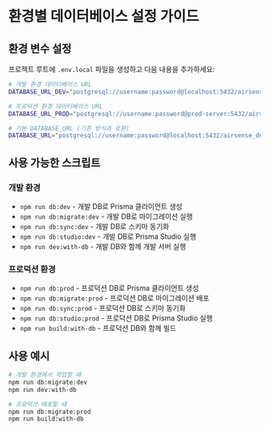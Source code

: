 # 환경별 데이터베이스 설정 가이드

## 환경 변수 설정

프로젝트 루트에 `.env.local` 파일을 생성하고 다음 내용을 추가하세요:

```bash
# 개발 환경 데이터베이스 URL
DATABASE_URL_DEV="postgresql://username:password@localhost:5432/airsense_dev"

# 프로덕션 환경 데이터베이스 URL  
DATABASE_URL_PROD="postgresql://username:password@prod-server:5432/airsense_prod"

# 기본 DATABASE_URL (기존 방식과 호환)
DATABASE_URL="postgresql://username:password@localhost:5432/airsense_dev"
```

## 사용 가능한 스크립트

### 개발 환경

- `npm run db:dev` - 개발 DB로 Prisma 클라이언트 생성
- `npm run db:migrate:dev` - 개발 DB로 마이그레이션 실행
- `npm run db:sync:dev` - 개발 DB로 스키마 동기화
- `npm run db:studio:dev` - 개발 DB로 Prisma Studio 실행
- `npm run dev:with-db` - 개발 DB와 함께 개발 서버 실행

### 프로덕션 환경

- `npm run db:prod` - 프로덕션 DB로 Prisma 클라이언트 생성
- `npm run db:migrate:prod` - 프로덕션 DB로 마이그레이션 배포
- `npm run db:sync:prod` - 프로덕션 DB로 스키마 동기화
- `npm run db:studio:prod` - 프로덕션 DB로 Prisma Studio 실행
- `npm run build:with-db` - 프로덕션 DB와 함께 빌드

## 사용 예시

```bash
# 개발 환경에서 작업할 때
npm run db:migrate:dev
npm run dev:with-db

# 프로덕션 배포할 때
npm run db:migrate:prod
npm run build:with-db
```
